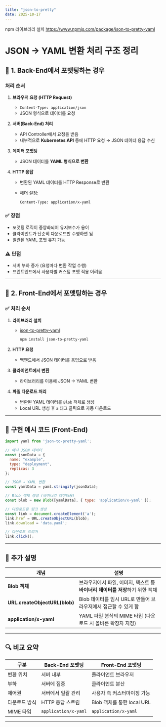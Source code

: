 ```yaml
---
title: "json-to-pretty"
date: 2025-10-17
---
```


npm 라이브러리 설치 https://www.npmjs.com/package/json-to-pretty-yaml  

#  JSON → YAML 변환 처리 구조 정리
## 🔹 1. Back-End에서 포맷팅하는 경우
###  처리 순서

1. **브라우저 요청 (HTTP Request)**

   * `Content-Type: application/json`
   * JSON 형식으로 데이터를 요청

2. **서버(Back-End) 처리**

   * API Controller에서 요청을 받음
   * 내부적으로 **Kubernetes API** 등에 HTTP 요청 → JSON 데이터 응답 수신

3. **데이터 포맷팅**

   * JSON 데이터를 **YAML 형식으로 변환**

4. **HTTP 응답**

   * 변환된 YAML 데이터를 HTTP Response로 반환
   * 헤더 설정:

     ```
     Content-Type: application/x-yaml
     ```

### ✅ 장점

* 포맷팅 로직이 중앙화되어 유지보수가 용이
* 클라이언트가 단순히 다운로드만 수행하면 됨
* 일관된 YAML 포맷 유지 가능

### ⚠️ 단점

* 서버 부하 증가 (요청마다 변환 작업 수행)
* 프런트엔드에서 사용자별 커스텀 포맷 적용 어려움

---

## 🔹 2. Front-End에서 포맷팅하는 경우

### ✅ 처리 순서

1. **라이브러리 설치**

   * [json-to-pretty-yaml](https://www.npmjs.com/package/json-to-pretty-yaml)

     ```bash
     npm install json-to-pretty-yaml
     ```

2. **HTTP 요청**

   * 백엔드에서 JSON 데이터를 응답으로 받음

3. **클라이언트에서 변환**

   * 라이브러리를 이용해 JSON → YAML 변환

4. **파일 다운로드 처리**

   * 변환된 YAML 데이터를 `Blob` 객체로 생성
   * Local URL 생성 후 `a` 태그 클릭으로 자동 다운로드

---

## 🔹 구현 예시 코드 (Front-End)

```javascript
import yaml from 'json-to-pretty-yaml';

// 예시 JSON 데이터
const jsonData = {
  name: "example",
  type: "deployment",
  replicas: 3
};

// JSON → YAML 변환
const yamlData = yaml.stringify(jsonData);

// Blob 객체 생성 (바이너리 데이터용)
const blob = new Blob([yamlData], { type: 'application/x-yaml' });

// 다운로드용 링크 생성
const link = document.createElement('a');
link.href = URL.createObjectURL(blob);
link.download = 'data.yaml';

// 다운로드 트리거
link.click();
```

---

## 📎 추가 설명

| 개념                            | 설명                                             |
| ----------------------------- | ---------------------------------------------- |
| **Blob 객체**                   | 브라우저에서 파일, 이미지, 텍스트 등 **바이너리 데이터를 저장**하기 위한 객체 |
| **URL.createObjectURL(blob)** | Blob 데이터를 임시 URL로 만들어 브라우저에서 접근할 수 있게 함        |
| **application/x-yaml**        | YAML 파일 형식의 MIME 타입 (다운로드 시 올바른 확장자 지정)        |

---

## 🔍 비교 요약

| 구분      | Back-End 포맷팅         | Front-End 포맷팅         |
| ------- | -------------------- | --------------------- |
| 변환 위치   | 서버 내부                | 클라이언트 브라우저            |
| 부하      | 서버에 집중               | 클라이언트 분산              |
| 제어권     | 서버에서 일괄 관리           | 사용자 측 커스터마이징 가능       |
| 다운로드 방식 | HTTP 응답 스트림          | Blob 객체를 통한 local URL |
| MIME 타입 | `application/x-yaml` | `application/x-yaml`  |

---

